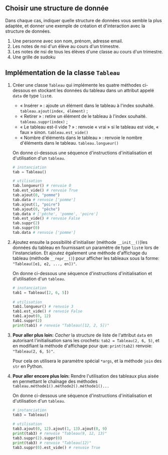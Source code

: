 ## Choisir une structure de donnée

Dans chaque cas, indiquer quelle structure de données vous semble la plus adaptée, et donner une
exemple de création et d'interaction avec la structure de données.

1. Une personne avec son nom, prénom, adresse email.
2. Les notes de nsi d'un élève au cours d'un trimestre.
3. Les notes de nsi de tous les élèves d'une classe au cours d'un trimestre.
4. Une grille de sudoku
   <wc-wikimage title="Sudoku_Puzzle_by_L2G-20050714_standardized_layout.svg" class="half"/>
   

##  Implémentation de la classe `Tableau`

1. Créer une classe `Tableau` qui implémente les quatre méthodes ci-dessous en stockant les données
   du tableau dans un attribut appelé `data` de type `list`e.

   - « Insérer » : ajoute un élément dans le tableau à l'index souhaité. `tableau.ajout(index, élément)` ;
   - « Retirer » : retire un élément de le tableau à l'index souhaité. `tableau.suppr(index)` ;
   - « Le tableau est-il vide ? » : renvoie « vrai » si le tableau est vide, « faux » sinon. `tableau.est_vide()`
   - « Nombre d'éléments dans le tableau » : renvoie le nombre d'éléments dans le tableau. `tableau.longueur()`

   On donne ci-dessous une séquence d'instructions d'initialisation et d'utilisation d'un
   `tableau`.

   ```python
   # instanciation
   tab = Tableau()
   
   # utilisation
   tab.longueur() # renvoie 0
   tab.est_vide() # renvoie True
   tab.ajout(0, "pomme")
   tab.data # renvoie ['pomme']
   tab.ajout(1, "poire")
   tab.ajout(0, "pêche")
   tab.data # ['pêche', 'pomme', 'poire']
   tab.est_vide() # renvoie False
   tab.suppr(2)
   tab.suppr(0)
   tab.data # renvoie ['pomme']
   ```

2. Ajoutez ensuite la possibilité d'initialiser (méthode `__init__()`)les données du tableau en
   fournissant un paramètre de type `list`e lors de l'instanciation. Et ajoutez également une
   méthode d'affichage du tableau (méthode `__repr__()`) pour afficher les tableaux sous la forme:
   `"Tableau([e1, e2, ..., en])"`.

   On donne ci-dessous une séquence d'instructions d'initialisation et d'utilisation d'un
   `tableau`.

   ```python
   # instanciation
   tab1 = Tableau([2, 6, 5])
      
   # utilisation
   tab1.longueur() # renvoie 3
   tab1.est_vide() # renvoie False
   tab1.ajout(0, 12)
   tab1.suppr(2)
   print(tab1) # renvoie "Tableau([12, 2, 5])"
   ```

3. **Pour aller plus loin:** _Cacher_ la structure de liste de l'attribut `data` en autorisant
   l'initialisation sans les crochets: `tab2 = Tableau(2, 6, 5)`, et en modifiant la méthode
   d'affichage pour que: `print(tab2)` renvoie: `"Tableau(2, 6, 5)"`.

   Pour cela on utilisera le paramètre spécial `*args`, et la méthode `join` des `str` en Python.

3. **Pour aller encore plus loin:** Rendre l'utilisation des tableaux plus aisée en permettant le
   chaînage des méthodes `tableau.méthode1().méthode2().méthode1()...`

   On donne ci-dessous une séquence d'instructions d'initialisation et d'utilisation d'un
   `tableau`.

   ```python
   # instanciation
   tab3 = Tableau()
      
   # utilisation
   tab3.ajout(0, 12).ajout(1, 13).ajout(0, 9)
   print(tab3) # renvoie "Tableau(9, 12, 13)"
   tab3.suppr(2).suppr(0)
   print(tab3) # renvoie "Tableau(12)"
   tab3.suppr(0).est_vide() # renvoie True
   ```

